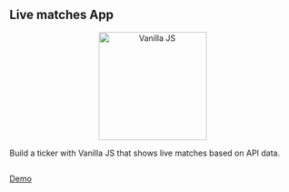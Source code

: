 ## Live matches App

<p align="center">
    <img src="http://jsmodules.io/images/js-logo.png" alt="Vanilla JS" width="190" height="190"/>
</p>


Build a ticker with Vanilla JS that shows live matches based on API data.


<p align="center">
    <img src="http://pycolors.com/v2/git/ticker/instructions/design.png" alt="" />
</p>


[Demo](http://pycolors.com/v2/git/ticker/)
